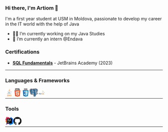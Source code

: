 ### Hi there, I'm Artiom 👋

I'm a first year student at USM in Moldova, passionate to develop my career in the IT world with the help of Java

- 👨‍🎓 I’m currently working on my Java Studies
- 🌱 I’m currently an intern @Endava

<!-- ### Education & Certifications -->

### Certifications

<!-- -   **Applied Informatics** -  (2021 - 2024) -->

-   **[SQL Fundamentals](https://hyperskill.org/certificates/9954534d-5dc1-49e3-a8d4-d5791fd171eb.pdf)** - JetBrains Academy (2023)

---

<!-- Add education section here -->


### Languages & Frameworks

<img align="left" alt="Java" width="26px" src="https://raw.githubusercontent.com/github/explore/main/topics/java/java.png" />

<img align="left" alt="HTML" width="26px" src="https://raw.githubusercontent.com/github/explore/main/topics/html/html.png" />
<img align="left" alt="CSS" width="26px" src="https://raw.githubusercontent.com/github/explore/main/topics/css/css.png" />

<img align="left" alt="PostgreSQL" width="26px" src="https://raw.githubusercontent.com/github/explore/main/topics/postgresql/postgresql.png" />
<img align="left" alt="MySQL" width="26px" src="https://raw.githubusercontent.com/github/explore/main/topics/mysql/mysql.png" />

<br />

---

### Tools

<img align="left" alt="IntelliJ" width="26px" src="https://raw.githubusercontent.com/github/explore/main/topics/intellij-idea/intellij-idea.png" />

<img align="left" alt="GitHub" width="26px" src="https://raw.githubusercontent.com/github/explore/78df643247d429f6cc873026c0622819ad797942/topics/github/github.png" />

<br />

---
